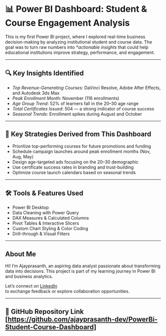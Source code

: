 # 📊 Power BI Dashboard: Student & Course Engagement Analysis

This is my first Power BI project, where I explored real-time business decision-making by analyzing institutional student and course data. The goal was to turn raw numbers into **actionable insights* that could help educational institutions improve strategy, performance, and engagement.

---

## 🔍 Key Insights Identified
- *Top Revenue-Generating Courses*: DaVinci Resolve, Adobe After Effects, and Autodesk 3ds Max
- *Peak Enrollment Month*: November (116 enrollments)
- *Age Group Trend*: 52% of learners fall in the 20–30 age range
- *Total Certificates Issued*: 504 — a strong indicator of course success
- *Seasonal Trends*: Enrollment spikes during August and October

---

## 🎯 Key Strategies Derived from This Dashboard
- Prioritize top-performing courses for future promotions and funding
- Schedule campaign launches around peak enrollment months (Nov, Aug, May)
- Design age-targeted ads focusing on the 20–30 demographic
- Use certificate success rates in branding and trust-building
- Optimize course launch calendars based on seasonal trends

---

## 🛠 Tools & Features Used
- Power BI Desktop
- Data Cleaning with Power Query
- DAX Measures & Calculated Columns
- Pivot Tables & Interactive Slicers
- Custom Chart Styling & Color Coding
- Drill-through & Visual Filters

---

## About Me
Hi! I’m Ajayprasanth, an aspiring data analyst passionate about transforming data into decisions. This project is part of my learning journey in Power BI and business analytics.

Let’s connect on [LinkedIn](https://www.linkedin.com/in/ajayprasanth-prakash-78aa83271)  
to exchange feedback or explore collaboration opportunities.

---

## 📌 GitHub Repository Link   [https://github.com/ajayprasanth-dev/PowerBi-Student-Course-Dashboard]
